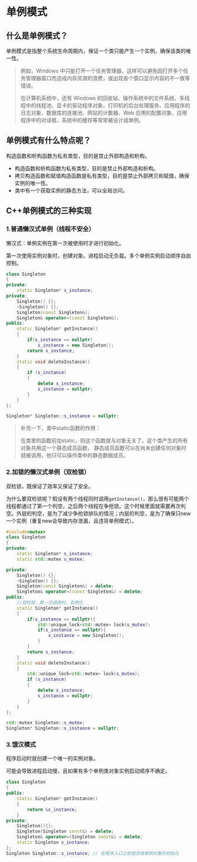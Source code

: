 # 单例模式

## 什么是单例模式？

单例模式是指整个系统生命周期内，保证一个类只能产生一个实例，确保该类的唯一性。

> 例如，Windows 中只能打开一个任务管理器，这样可以避免因打开多个任务管理器窗口而造成内存资源的浪费，或出现各个窗口显示内容的不一致等错误。
>
> 在计算机系统中，还有 Windows 的回收站、操作系统中的文件系统、多线程中的线程池、显卡的驱动程序对象、打印机的后台处理服务、应用程序的日志对象、数据库的连接池、网站的计数器、Web 应用的配置对象、应用程序中的对话框、系统中的缓存等常常被设计成单例。

## 单例模式有什么特点呢？

构造函数和析构函数为私有类型，目的是禁止外部构造和析构。

- 构造函数和析构函数为私有类型，目的是禁止外部构造和析构。
- 拷贝构造函数和赋值构造函数是私有类型，目的是禁止外部拷贝和赋值，确保实例的唯一性。
- 类中有一个获取实例的静态方法，可以全局访问。

## C++单例模式的三种实现

### 1.普通懒汉式单例（线程不安全）

懒汉式：单例实例在第一次被使用时才进行初始化。

第一次使用实例对象时，创建对象。进程启动无负载。多个单例实例启动顺序自由控制。

```C++
class Singleton
{
private:
    static Singleton* s_instance;
private:
    Singleton() {};
    ~Singleton() {};
    Singleton(const Singleton&);
    Singleton& operator=(const Singleton&);
public:
    static Singleton* getInstance() 
    {
        if(s_instance == nullptr) 
            s_instance = new Singleton();
        return s_instance;
    }
    static void deleteInstance()
    {
    	if (s_instance)
    	{
        	delete s_instance;
        	s_instance = nullptr;
    	}
    }
};

Singleton* Singleton::s_instance = nullptr;
```

> 补充一下，类中static函数的作用：
>
> 在类里的函数前加static，则这个函数就与对象无关了，这个类产生的所有对象共用这一个静态成员函数，
> 静态成员函数可以在尚未创建任何对象时就被调用，他只可以操作类中的静态数据成员。

### 2.加锁的懒汉式单例（双检锁）

双检锁，既保证了效率又保证了安全。

为什么要双检锁呢？假设有两个线程同时调用`getInstance()`，那么很有可能两个线程都通过了第一个判空，之后两个线程在争抢锁。这个时候里面就需要再次判空。外层的判空，是为了减少争抢锁排队的情况；内层的判空，是为了确保只new一个实例（重复new会导致内存泄漏，且违背单例模式）。

```c++
#include<mutex>
class Singleton
{
private:
    static Singleton* s_instance;
    static std::mutex s_mutex;

private:
    Singleton() {};
    ~Singleton() {};
    Singleton(const Singleton&) = delete;
    Singleton& operator=(const Singleton&) = delete;
public:
    //双检锁，第一次调用时，实例化
    static Singleton* getInstance() 
    {
        if(s_instance == nullptr){
            std::unique_lock<std::mutex> lock(s_mutex);
            if(s_instance == nullptr){
                s_instance = new Singleton();
            }
        } 
        return s_instance;
    }
    static void deleteInstance()
    {
        std::unique_lock<std::mutex> lock(s_mutex);
    	if (s_instance)
    	{
        	delete s_instance;
        	s_instance = nullptr;
    	}
    }
};

std::mutex Singleton::s_mutex;
Singleton* Singleton::s_instance = nullptr;
```

### 3.饿汉模式

程序启动时就创建一个唯一的实例对象。

可能会导致进程启动慢，且如果有多个单例类对象实例启动顺序不确定。

```c++
class Singleton
{
public:
    static Singleton* getInstance()
    {
        return &s_instance;
    }
private:
    Singleton(){};
    Singleton(Singleton const&) = delete;
    Singleton& operator=(Singleton const&) = delete;
    static Singleton s_instance;
};
Singleton Singleton::s_instance; // 在程序入口之前就完成单例对象的初始化
```